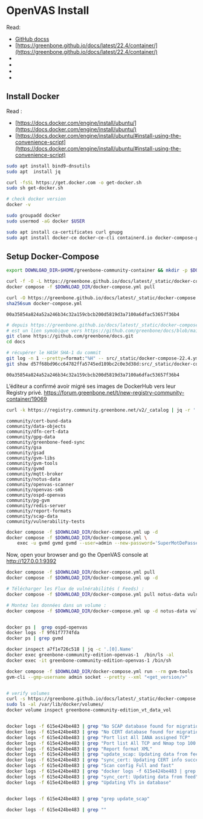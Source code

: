 
# OpenVAS Install

Read:
- [GitHub docss](https://github.com/greenbone/openvas-scanner?tab=readme-ov-file#docker-greenbone-community-containers)
- [https://greenbone.github.io/docs/latest/22.4/container/](https://greenbone.github.io/docs/latest/22.4/container/)
- []()
- []()
- []()
- []()



## Install Docker

Read :
- [https://docs.docker.com/engine/install/ubuntu/](https://docs.docker.com/engine/install/ubuntu/)
- [https://docs.docker.com/engine/install/ubuntu/#install-using-the-convenience-script](https://docs.docker.com/engine/install/ubuntu/#install-using-the-convenience-script) 

```bash
sudo apt install bind9-dnsutils
sudo apt  install jq

curl -fsSL https://get.docker.com -o get-docker.sh
sudo sh get-docker.sh

# check docker version
docker -v

sudo groupadd docker
sudo usermod -aG docker $USER

sudo apt install ca-certificates curl gnupg
sudo apt install docker-ce docker-ce-cli containerd.io docker-compose-plugin
```

## Setup Docker-Compose


```bash
export DOWNLOAD_DIR=$HOME/greenbone-community-container && mkdir -p $DOWNLOAD_DIR

curl -f -O -L https://greenbone.github.io/docs/latest/_static/docker-compose.yml --output-dir "$DOWNLOAD_DIR"
docker compose -f $DOWNLOAD_DIR/docker-compose.yml pull

curl -O https://greenbone.github.io/docs/latest/_static/docker-compose.yml
sha256sum docker-compose.yml
```
```console
00a35854a824a52a246b34c32a159cbcb200d5819d3a7100a6dfac53657f36b4
```



```bash
# depuis https://greenbone.github.io/docs/latest/_static/docker-compose.yml :
# est un lien symobique vers https://github.com/greenbone/docs/blob/main/src/_static/docker-compose-22.4.yml 
git clone https://github.com/greenbone/docs.git 
cd docs

# récupérer le HASH SHA-1 du commit
git log -n 1 --pretty=format:"%H" -- src/_static/docker-compose-22.4.yml
git show d57f68bd96cc64782ffa5745ed189bc2c0e3d38d:src/_static/docker-compose-22.4.yml | sha256sum
```

```console
00a35854a824a52a246b34c32a159cbcb200d5819d3a7100a6dfac53657f36b4
```

L’éditeur a confirmé avoir migré ses images de DockerHub vers leur Registry privé.
https://forum.greenbone.net/t/new-registry-community-container/19069

```bash
curl -k https://registry.community.greenbone.net/v2/_catalog | jq -r '.repositories[]' > images_list.txt
```

```console
community/cert-bund-data
community/data-objects
community/dfn-cert-data
community/gpg-data
community/greenbone-feed-sync
community/gsa
community/gsad
community/gvm-libs
community/gvm-tools
community/gvmd
community/mqtt-broker
community/notus-data
community/openvas-scanner
community/openvas-smb
community/ospd-openvas
community/pg-gvm
community/redis-server
community/report-formats
community/scap-data
community/vulnerability-tests
```


```bash
docker compose -f $DOWNLOAD_DIR/docker-compose.yml up -d
docker compose -f $DOWNLOAD_DIR/docker-compose.yml \
    exec -u gvmd gvmd gvmd --user=admin --new-password='SuperMotDePasse'
```

Now, open your browser and go the OpenVAS console at http://127.0.0.1:9392


```bash
docker compose -f $DOWNLOAD_DIR/docker-compose.yml pull
docker compose -f $DOWNLOAD_DIR/docker-compose.yml up -d

# Télécharger les Flux de vulnérabilités ( Feeds) :
docker compose -f $DOWNLOAD_DIR/docker-compose.yml pull notus-data vulnerability-tests scap-data dfn-cert-data cert-bund-data report-formats data-objects

# Montez les données dans un volume :
docker compose -f $DOWNLOAD_DIR/docker-compose.yml up -d notus-data vulnerability-tests scap-data dfn-cert-data cert-bund-data report-formats data-objects
```

```console

```

```bash
docker ps |  grep ospd-openvas
docker logs -f 9f61f7774fda
docker ps | grep gvmd

docker inspect a7f1e726c518 | jq -c '.[0].Name'
docker exec greenbone-community-edition-openvas-1  /bin/ls -al
docker exec -it greenbone-community-edition-openvas-1 /bin/sh

```


```bash
docker compose -f $DOWNLOAD_DIR/docker-compose.yml run --rm gvm-tools
gvm-cli --gmp-username admin socket --pretty --xml "<get_version/>"

```

```console

```

```bash
# verify volumes
curl -s https://greenbone.github.io/docs/latest/_static/docker-compose.yml | grep volumes -A 5
sudo ls -al /var/lib/docker/volumes/
docker volume inspect greenbone-community-edition_vt_data_vol
```

```console

```


```bash
docker logs -f 615e424be483 | grep "No SCAP database found for migration"
docker logs -f 615e424be483 | grep "No CERT database found for migration"
docker logs -f 615e424be483 | grep "Port list All IANA assigned TCP"
docker logs -f 615e424be483 | grep "Port list All TCP and Nmap top 100 UDP"
docker logs -f 615e424be483 | grep "Report format XML"
docker logs -f 615e424be483 | grep "update_scap: Updating data from feed"
docker logs -f 615e424be483 | grep "sync_cert: Updating CERT info succeeded"
docker logs -f 615e424be483 | grep "Scan config Full and fast"
docker logs -f 615e424be483 | grep "docker logs -f 615e424be483 | grep update_scap"
docker logs -f 615e424be483 | grep "sync_cert: Updating data from feed"
docker logs -f 615e424be483 | grep "Updating VTs in database"
```

```console

```



```bash
docker logs -f 615e424be483 | grep "grep update_scap"

docker logs -f 615e424be483 | grep ""
```



```bash

```
```console

```


